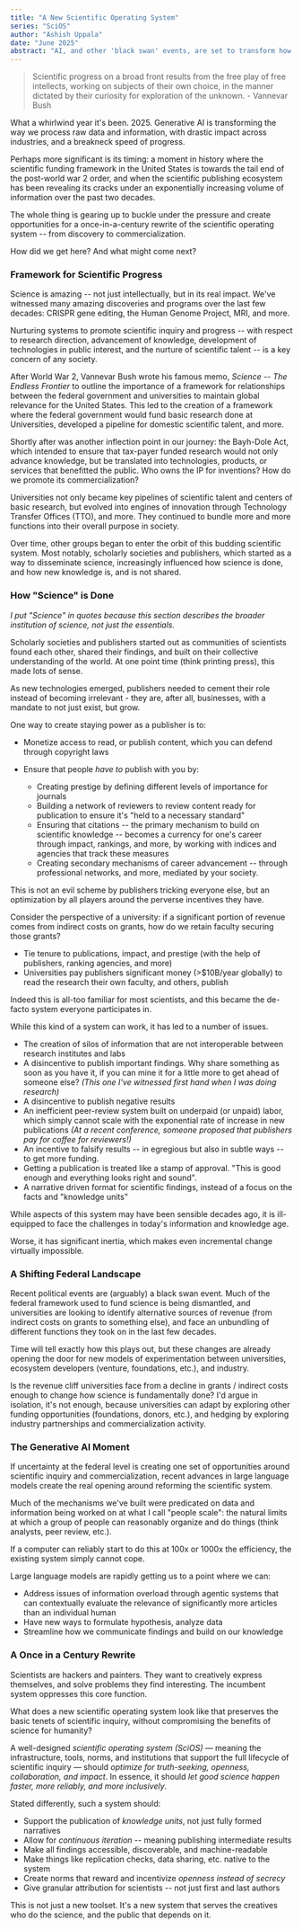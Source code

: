 ```yaml
---
title: "A New Scientific Operating System"
series: "SciOS"
author: "Ashish Uppala"
date: "June 2025"
abstract: "AI, and other 'black swan' events, are set to transform how we do science. This essay explores how we got here, and what a new scientific operating system might look like."
---
```


> Scientific progress on a broad front results from the free play of free intellects, working on subjects of their own choice, in the manner dictated by their curiosity for exploration of the unknown. - Vannevar Bush

What a whirlwind year it's been. 2025. Generative AI is transforming the way we process raw data and information, with drastic impact across industries, and a breakneck speed of progress. 

Perhaps more significant is its timing: a moment in history where the scientific funding framework in the United States is towards the tail end of the post-world war 2 order, and when the scientific publishing ecosystem has been revealing its cracks under an exponentially increasing volume of information over the past two decades.

The whole thing is gearing up to buckle under the pressure and create opportunities for a once-in-a-century rewrite of the scientific operating system -- from discovery to commercialization.

How did we get here? And what might come next?

### Framework for Scientific Progress

Science is amazing -- not just intellectually, but in its real impact. We've witnessed many amazing discoveries and programs over the last few decades: CRISPR gene editing, the Human Genome Project, MRI, and more.

Nurturing systems to promote scientific inquiry and progress -- with respect to research direction, advancement of knowledge, development of technologies in public interest, and the nurture of scientific talent -- is a key concern of any society.

After World War 2, Vannevar Bush wrote his famous memo, *Science -- The Endless Frontier* to outline the importance of a framework for relationships between the federal government and universities to maintain global relevance for the United States. This led to the creation of a framework where the federal government would fund basic research done at Universities, developed a pipeline for domestic scientific talent, and more.

Shortly after was another inflection point in our journey: the Bayh-Dole Act, which intended to ensure that tax-payer funded research would not only advance knowledge, but be translated into technologies, products, or services that benefitted the public. Who owns the IP for inventions? How do we promote its commercialization?

Universities not only became key pipelines of scientific talent and centers of basic research, but evolved into engines of innovation through Technology Transfer Offices (TTO), and more. They continued to bundle more and more functions into their overall purpose in society.

Over time, other groups began to enter the orbit of this budding scientific system. Most notably, scholarly societies and publishers, which started as a way to disseminate science, increasingly influenced how science is done, and how new knowledge is, and is not shared.

### How "Science" is Done

*I put "Science" in quotes because this section describes the broader institution of science, not just the essentials.*

Scholarly societies and publishers started out as communities of scientists found each other, shared their findings, and built on their collective understanding of the world. At one point time (think printing press), this made lots of sense.

As new technologies emerged, publishers needed to cement their role instead of becoming irrelevant - they are, after all, businesses, with a mandate to not just exist, but grow.

One way to create staying power as a publisher is to:

- Monetize access to read, or publish content, which you can defend through copyright laws
- Ensure that people *have to* publish with you by:

	- Creating prestige by defining different levels of importance for journals
	- Building a network of reviewers to review content ready for publication to ensure it's "held to a necessary standard"
	- Ensuring that citations -- the primary mechanism to build on scientific knowledge -- becomes a currency for one's career through impact, rankings, and more, by working with indices and agencies that track these measures
	- Creating secondary mechanisms of career advancement -- through professional networks, and more, mediated by your society.

This is not an evil scheme by publishers tricking everyone else, but an optimization by all players around the perverse incentives they have.

Consider the perspective of a university: if a significant portion of revenue comes from indirect costs on grants, how do we retain faculty securing those grants?

- Tie tenure to publications, impact, and prestige (with the help of publishers, ranking agencies, and more)
- Universities pay publishers significant money (>$10B/year globally) to read the research their own faculty, and others, publish

Indeed this is all-too familiar for most scientists, and this became the de-facto system everyone participates in.

While this kind of a system can work, it has led to a number of issues.

- The creation of silos of information that are not interoperable between research institutes and labs
- A disincentive to publish important findings. Why share something as soon as you have it, if you can mine it for a little more to get ahead of someone else? *(This one I've witnessed first hand when I was doing research)*
- A disincentive to publish negative results
- An inefficient peer-review system built on underpaid (or unpaid) labor, which simply cannot scale with the exponential rate of increase in new publications *(At a recent conference, someone proposed that publishers pay for coffee for reviewers!)*
- An incentive to falsify results -- in egregious but also in subtle ways -- to get more funding.
- Getting a publication is treated like a stamp of approval. "This is good enough and everything looks right and sound".
- A narrative driven format for scientific findings, instead of a focus on the facts and "knowledge units"

While aspects of this system may have been sensible decades ago, it is ill-equipped to face the challenges in today's information and knowledge age.

Worse, it has significant inertia, which makes even incremental change virtually impossible.

### A Shifting Federal Landscape

Recent political events are (arguably) a black swan event. Much of the federal framework used to fund science is being dismantled, and universities are looking to identify alternative sources of revenue (from indirect costs on grants to something else), and face an unbundling of different functions they took on in the last few decades.

Time will tell exactly how this plays out, but these changes are already opening the door for new models of experimentation between universities, ecosystem developers (venture, foundations, etc.), and industry.

Is the revenue cliff universities face from a decline in grants / indirect costs enough to change how science is fundamentally done? I'd argue in isolation, it's not enough, because universities can adapt by exploring other funding opportunities (foundations, donors, etc.), and hedging by exploring industry partnerships and commercialization activity.

### The Generative AI Moment

If uncertainty at the federal level is creating one set of opportunities around scientific inquiry and commercialization, recent advances in large language models create the real opening around reforming the scientific system.

Much of the mechanisms we've built were predicated on data and information being worked on at what I call "people scale": the natural limits at which a group of people can reasonably organize and do things (think analysts, peer review, etc.).

If a computer can reliably start to do this at 100x or 1000x the efficiency, the existing system simply cannot cope.

Large language models are rapidly getting us to a point where we can:

- Address issues of information overload through agentic systems that can contextually evaluate the relevance of significantly more articles than an individual human
- Have new ways to formulate hypothesis, analyze data
- Streamline how we communicate findings and build on our knowledge

### A Once in a Century Rewrite

Scientists are hackers and painters. They want to creatively express themselves, and solve problems they find interesting. The incumbent system oppresses this core function.

What does a new scientific operating system look like that preserves the basic tenets of scientific inquiry, without compromising the benefits of science for humanity?

A well-designed *scientific operating system (SciOS)* — meaning the infrastructure, tools, norms, and institutions that support the full lifecycle of scientific inquiry — should *optimize for truth-seeking, openness, collaboration, and impact*. In essence, it should _let good science happen faster, more reliably, and more inclusively_.

Stated differently, such a system should:

- Support the publication of *knowledge units*, not just fully formed narratives
- Allow for *continuous iteration* -- meaning publishing intermediate results
- Make all findings accessible, discoverable, and machine-readable
- Make things like replication checks, data sharing, etc. native to the system
- Create norms that reward and incentivize *openness instead of secrecy*
- Give granular attribution for scientists -- not just first and last authors

This is not just a new toolset. It's a new system that serves the creatives who do the science, and the public that depends on it.
